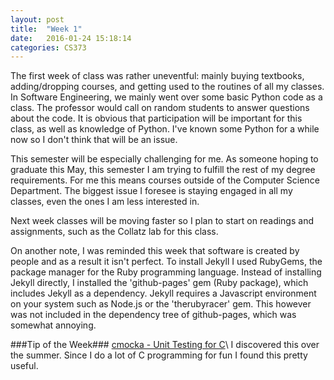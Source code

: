 ```yaml
---
layout: post
title:  "Week 1"
date:   2016-01-24 15:18:14
categories: CS373
---
```


The first week of class was rather uneventful: mainly buying textbooks,
adding/dropping courses, and getting used to the routines of all my
classes. In Software Engineering, we mainly went over some basic Python
code as a class. The professor would call on random students to answer
questions about the code. It is obvious that participation will be
important for this class, as well as knowledge of Python. I've known some
Python for a while now so I don't think that will be an issue.

This semester will be especially challenging for me. As someone hoping to
graduate this May, this semester I am trying to fulfill the rest of my degree
requirements. For me this means courses outside of the Computer Science
Department. The biggest issue I foresee is staying engaged in all my classes,
even the ones I am less interested in.

Next week classes will be moving faster so I plan to start on readings and
assignments, such as the Collatz lab for this class.

On another note, I was reminded this week that software is created by people
and as a result it isn't perfect. To install Jekyll I used RubyGems, the
package manager for the Ruby programming language. Instead of installing
Jekyll directly, I installed the 'github-pages' gem (Ruby package), which 
includes Jekyll as a dependency. Jekyll requires a Javascript environment on
your system such as Node.js or the 'therubyracer' gem. This however was not
included in the dependency tree of github-pages, which was somewhat annoying.

###Tip of the Week###
[cmocka - Unit Testing for C](https://cmocka.org)\\
I discovered this over the summer. Since I do a lot of C programming for fun I
found this pretty useful.

